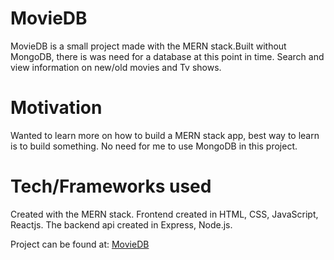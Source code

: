 MovieDB
=================

MovieDB is a small project made with the MERN stack.Built without MongoDB, there is was need for a database at this point in time. Search and view information on new/old movies and Tv shows.

Motivation
=================
Wanted to learn more on how to build a MERN stack app, best way to learn is to build something. No need for me to use MongoDB in this project.

Tech/Frameworks used
==================
Created with the MERN stack.
Frontend created in HTML, CSS, JavaScript, Reactjs. The backend api created in Express, Node.js.

Project can be found at: [MovieDB](https://moviedbase.herokuapp.com)